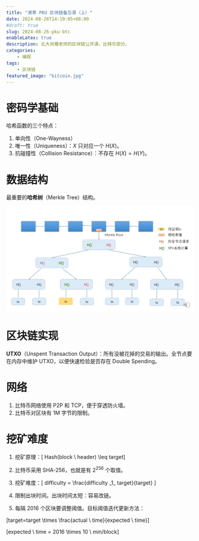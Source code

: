 ```yaml
---
title: "潦草 PKU 区块链备忘录（上）"
date: 2024-08-26T14:19:05+08:00
#draft: true
slug: 2024-08-26-pku-btc
enableLatex: true
description: 北大肖臻老师的区块链公开课。比特币部分。
categories:
    - 编程
tags:
    - 区块链
featured_image: "bitcoin.jpg"
---
```

# 密码学基础

哈希函数的三个特点：

1. 单向性（One-Wayness）
2. 唯一性（Uniqueness）：$X$ 只对应一个 $H(X)$。
3. 抗碰撞性（Collision Resistance）：不存在 $H(X) = H(Y)$。

# 数据结构

最重要的**哈希树**（Merkle Tree）结构。

![Merkle Tree](merkleTree.png)

# 区块链实现

**UTXO**（Unspent Transaction Output）：所有没被花掉的交易的输出。全节点要在内存中维护 UTXO，以便快速检验是否存在 Double Spending。

# 网络

1. 比特币网络使用 P2P 和 TCP，便于穿透防火墙。
2. 比特币对区块有 1M 字节的限制。

# 挖矿难度

1. 挖矿原理：\[ Hash(block \ header) \leq target\]

2. 比特币采用 SHA-256，也就是有 $2^{256}$ 个取值。

3. 挖矿难度：\[ difficulty = \frac{difficulty \_1\_ target}{target} \]

4. 限制出块时间。出块时间太短：容易改链。

5. 每隔 2016 个区块要调整阈值。目标阈值迭代更新方法：

\[target=target \times \frac{actual \ time}{expected \ time}\] 

\[expected \ time = 2016 \times 10 \ min/block\]
